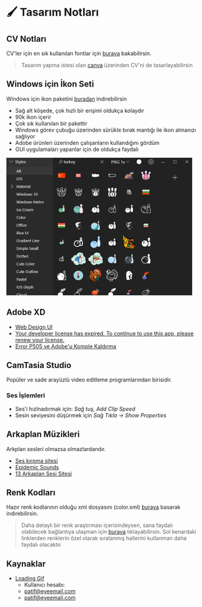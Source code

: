 # 🖌 Tasarım Notları 

## CV Notları

CV'ler için en sık kullanılan fontlar için [buraya][best and worst resume fonts] bakabilirsin.

> Tasarım yapma istesi olan [canva][canva] üzerinden CV'ni de tasarlayabilirsin

## Windows için İkon Seti

Windows için ikon paketini [buradan][windows icon pack] indirebilirsin

- Sağ alt köşede, çok hızlı bir erişimi oldukça kolaydır
- 90k ikon içerir
- Çok sık kullanılan bir pakettir
- Windows görev çubuğu üzerinden sürükle bırak mantığı ile ikon almanızı sağlıyor
- Adobe ürünleri üzerinden çalışanların kullandığını gördüm
- GUI uygulamaları yapanlar için de oldukça faydalı

![icon8](../res/icon8.png)

## Adobe XD

- [Web Design UI](https://www.youtube.com/watch?v=aShSUqSbhss)
- [Your developer license has expired. To continue to use this app, please renew your license.](https://forums.adobe.com/thread/2607910)
- [Error P505 ve Adobe'u Komple Kaldırma](https://forums.adobe.com/thread/2313884)

## CamTasia Studio

Popüler ve sade arayüzlü video editleme programlarından birisidir.

### Ses İşlemleri

- Ses'i hızlnadırmak için: _Sağ tuş, Add Clip Speed_
- Sesin seviyesini düşürmek için _Sağ Tıkla -> Show Properties_

## Arkaplan Müzikleri

Arkplan sesleri olmazsa olmazlardandır.

- [Ses kırpma sitesi](https://audiotrimmer.com/#)
- [Epidemic Sounds](https://www.epidemicsound.com)
- [13 Arkaplan Sesi Sitesi](https://buffer.com/library/background-music-video)

## Renk Kodları

Hazır renk kodlarının olduğu xml dosyasını (color.xml) [buraya][colors.rar] basarak indirebilirsin.

> Daha detaylı bir renk araştırması içerisindeysen, sana faydalı olabilecek bağlantıya ulaşman için [buraya][colors] tıklayabilirsin. Sol kenardaki linklerden renklerin özel olarak sıralanmış hallerini kullanman daha faydalı olacaktır.

## Kaynaklar

- [Loading Gif](https://loading.io/)
  - Kullanıcı hesabı:
  - patif@eyeemail.com
  - patif@eyeemail.com

[best and worst resume fonts]: https://www.canva.com/learn/resume-fonts/
[windows icon pack]: https://icons8.com/app
[colors.rar]: https://gelecegiyazanlar.turkcell.com.tr/sites/default/files/colors.rar
[colors]: https://www.w3schools.com/colors/default.asp
[canva]: https://www.canva.com/
